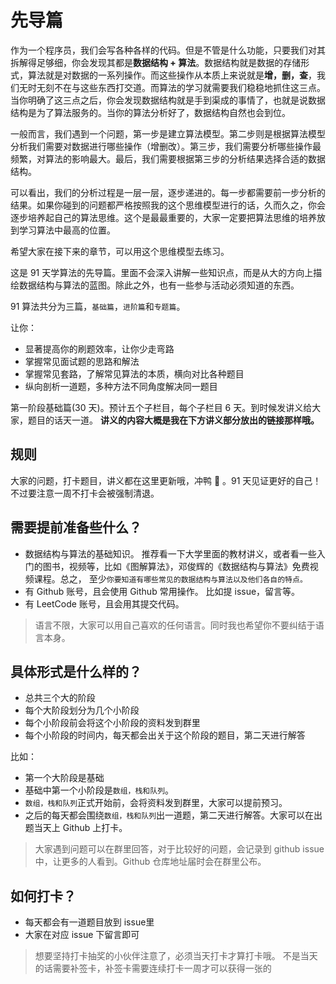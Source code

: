 # 先导篇

作为一个程序员，我们会写各种各样的代码。但是不管是什么功能，只要我们对其拆解得足够细，你会发现其都是**数据结构 + 算法**。数据结构就是数据的存储形式，算法就是对数据的一系列操作。而这些操作从本质上来说就是**增，删，查**，我们无时无刻不在与这些东西打交道。而算法的学习就需要我们稳稳地抓住这三点。当你明确了这三点之后，你会发现数据结构就是手到渠成的事情了，也就是说数据结构是为了算法服务的。当你的算法分析好了，数据结构自然也会到位。

一般而言，我们遇到一个问题，第一步是建立算法模型。第二步则是根据算法模型分析我们需要对数据进行哪些操作（增删改）。第三步，我们需要分析哪些操作最频繁，对算法的影响最大。最后，我们需要根据第三步的分析结果选择合适的数据结构。

可以看出，我们的分析过程是一层一层，逐步递进的。每一步都需要前一步分析的结果。如果你碰到的问题都严格按照我的这个思维模型进行的话，久而久之，你会逐步培养起自己的算法思维。这个是最最重要的，大家一定要把算法思维的培养放到学习算法中最高的位置。

希望大家在接下来的章节，可以用这个思维模型去练习。

这是 91 天学算法的先导篇。里面不会深入讲解一些知识点，而是从大的方向上描绘数据结构与算法的蓝图。除此之外，也有一些参与活动必须知道的东西。

91 算法共分为三篇，`基础篇`，`进阶篇`和`专题篇`。

让你：

- 显著提高你的刷题效率，让你少走弯路
- 掌握常见面试题的思路和解法
- 掌握常见套路，了解常见算法的本质，横向对比各种题目
- 纵向剖析一道题，多种方法不同角度解决同一题目

第一阶段基础篇(30 天)。预计五个子栏目，每个子栏目 6 天。到时候发讲义给大家，题目的话天一道。 **讲义的内容大概是我在下方讲义部分放出的链接那样哦。**

## 规则

大家的问题，打卡题目，讲义都在这里更新哦，冲鸭 🦆 。91 天见证更好的自己！不过要注意一周不打卡会被强制清退。

## 需要提前准备些什么？

- 数据结构与算法的基础知识。 推荐看一下大学里面的教材讲义，或者看一些入门的图书，视频等，比如《图解算法》，邓俊辉的《数据结构与算法》免费视频课程。总之， 至少`你要知道有哪些常见的数据结构与算法以及他们各自的特点。`
- 有 Github 账号，且会使用 Github 常用操作。 比如提 issue，留言等。
- 有 LeetCode 账号，且会用其提交代码。

> 语言不限，大家可以用自己喜欢的任何语言。同时我也希望你不要纠结于语言本身。

## 具体形式是什么样的？

- 总共三个大的阶段
- 每个大阶段划分为几个小阶段
- 每个小阶段前会将这个小阶段的资料发到群里
- 每个小阶段的时间内，每天都会出关于这个阶段的题目，第二天进行解答

比如：

- 第一个大阶段是基础
- 基础中第一个小阶段是`数组，栈和队列`。
- `数组，栈和队列`正式开始前，会将资料发到群里，大家可以提前预习。
- 之后的每天都会围绕`数组，栈和队列`出一道题，第二天进行解答。大家可以在出题当天上 Github 上打卡。

> 大家遇到问题可以在群里回答，对于比较好的问题，会记录到 github issue 中，让更多的人看到。Github 仓库地址届时会在群里公布。

## 如何打卡？

- 每天都会有一道题目放到 issue里
- 大家在对应 issue 下留言即可

> 想要坚持打卡抽奖的小伙伴注意了，必须当天打卡才算打卡哦。 不是当天的话需要补签卡，补签卡需要连续打卡一周才可以获得一张的

